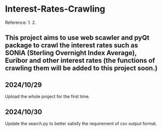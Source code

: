 # Interest-Rates-Crawling

Reference:
1.
2.

## This project aims to use web scawler and pyQt package to crawl the interest rates such as SONIA (Sterling Overnight Index Average), Euribor and other interest rates (the functions of crawling them will be added to this project soon.)

## 2024/10/29
Upload the whole project for the first time.

## 2024/10/30
Update the search.py to better satisfy the requirement of csv output format.
